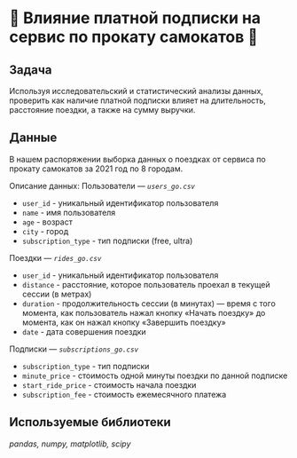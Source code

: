 # 🛴 Влияние платной подписки на сервис по прокату самокатов 🛴

## Задача
Используя исследовательский и статистический анализы данных, проверить как наличие платной подписки влияет на длительность, расстояние поездки, а также на сумму выручки.

## Данные
В нашем распоряжении выборка данных о поездках от сервиса по прокату самокатов за 2021 год по 8 городам.

Описание данных:
Пользователи — *`users_go.csv`*
* `user_id` - уникальный идентификатор пользователя
* `name` - имя пользователя
* `age` - возраст
* `city` - город
* `subscription_type` - тип подписки (free, ultra)

Поездки — *`rides_go.csv`*
* `user_id` - уникальный идентификатор пользователя
* `distance` - расстояние, которое пользователь проехал в текущей сессии (в метрах)
* `duration` - продолжительность сессии (в минутах) — время с того момента, как пользователь нажал кнопку «Начать поездку» до момента, как он нажал кнопку «Завершить поездку»
* `date` - дата совершения поездки

Подписки — *`subscriptions_go.csv`*
* `subscription_type` - тип подписки
* `minute_price` - стоимость одной минуты поездки по данной подписке
* `start_ride_price` - стоимость начала поездки
* `subscription_fee` - стоимость ежемесячного платежа

## Используемые библиотеки
*pandas, numpy, matplotlib, scipy*
